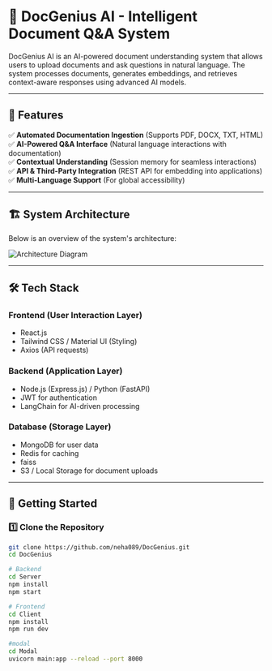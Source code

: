# 📄 DocGenius AI - Intelligent Document Q&A System

DocGenius AI is an AI-powered document understanding system that allows users to upload documents and ask questions in natural language. The system processes documents, generates embeddings, and retrieves context-aware responses using advanced AI models.

---

## 📌 Features
✅ **Automated Documentation Ingestion** (Supports PDF, DOCX, TXT, HTML)  
✅ **AI-Powered Q&A Interface** (Natural language interactions with documentation)  
✅ **Contextual Understanding** (Session memory for seamless interactions)  
✅ **API & Third-Party Integration** (REST API for embedding into applications)  
✅ **Multi-Language Support** (For global accessibility)  

---

## 🏗️ System Architecture

Below is an overview of the system's architecture:  

![Architecture Diagram](./docs/image.png)  



---

## 🛠️ Tech Stack

### **Frontend (User Interaction Layer)**
- React.js 
- Tailwind CSS / Material UI (Styling)
- Axios (API requests)

### **Backend (Application Layer)**
- Node.js (Express.js) / Python (FastAPI)
- JWT for authentication
- LangChain for AI-driven processing



### **Database (Storage Layer)**
-  MongoDB for user data
- Redis for caching
- faiss
- S3 / Local Storage for document uploads

---

## 🚀 Getting Started  

### 1️⃣ Clone the Repository  
```bash
git clone https://github.com/neha089/DocGenius.git
cd DocGenius

# Backend
cd Server
npm install
npm start

# Frontend
cd Client
npm install
npm run dev

#modal
cd Modal
uvicorn main:app --reload --port 8000

